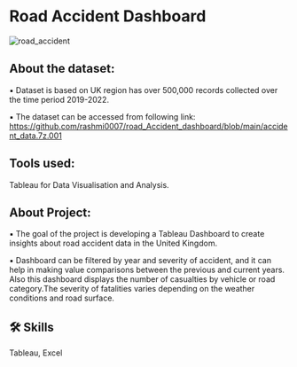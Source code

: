 
# Road Accident Dashboard

![road_accident](https://github.com/rashmi0007/road_Accident_dashboard/assets/87612040/3d648b77-b1fc-4d49-909a-da9761ff86b7)

## About the dataset:
▪ Dataset is based on UK region has over 500,000 records collected over the time period 2019-2022.

▪ The dataset can be accessed from following link: https://github.com/rashmi0007/road_Accident_dashboard/blob/main/accident_data.7z.001

## Tools used:
Tableau for Data Visualisation and Analysis.

## About Project:
▪ The goal of the project is developing a Tableau Dashboard to create insights about road accident data in the United Kingdom.

▪ Dashboard can be filtered by year and severity of accident, and it can help in making value comparisons between the previous and current years. Also this dashboard displays the number of casualties by vehicle or road category.The severity of fatalities varies depending on the weather conditions and road surface.

## 🛠 Skills
Tableau, Excel
